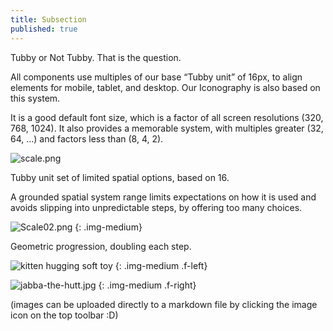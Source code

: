 ```yaml
---
title: Subsection
published: true
---
```


Tubby or Not Tubby. That is the question.

All components use multiples of our base “Tubby unit” of 16px, to align elements for mobile, tablet, and desktop. Our Iconography is also based on this system.

It is a good default font size, which is a factor of all screen resolutions (320, 768, 1024). It also provides a memorable system, with multiples greater (32, 64, …) and factors less than (8, 4, 2).

![scale.png]({{site.baseurl}}/images/scale.png)

Tubby unit set of limited spatial options, based on 16.


A grounded spatial system range limits expectations on how it is used and avoids slipping into unpredictable steps, by offering too many choices.

![Scale02.png]({{site.baseurl}}/images/Scale02.png)
{: .img-medium}

Geometric progression, doubling each step.



![kitten hugging soft toy]({{site.baseurl}}/images/kitten.jpg)
{: .img-medium .f-left}

![jabba-the-hutt.jpg]({{site.baseurl}}/images/jabba-the-hutt.jpg)
{: .img-medium .f-right}

(images can be uploaded directly to a markdown file by clicking the image icon on the top toolbar :D)
